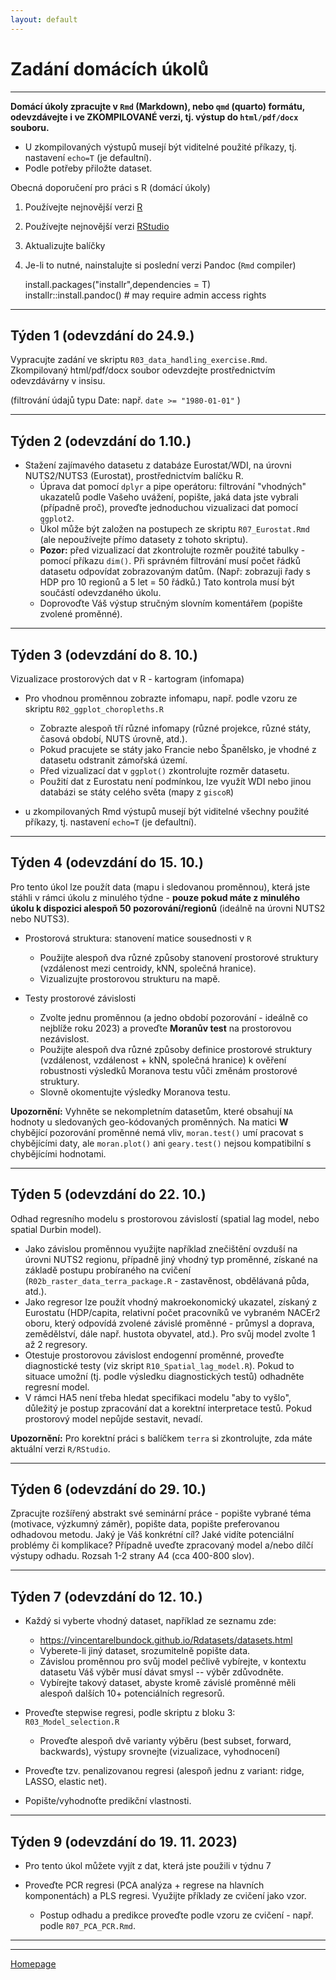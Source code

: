 ```yaml
---
layout: default
---
```

# Zadání domácích úkolů

--- 

**Domácí úkoly zpracujte v `Rmd` (Markdown), nebo `qmd` (quarto) formátu, odevzdávejte i ve ZKOMPILOVANÉ verzi, tj. výstup do `html/pdf/docx` souboru.**  
- U zkompilovaných výstupů musejí být viditelné použité příkazy, tj. nastavení `echo=T` (je defaultní).
- Podle potřeby přiložte dataset.  


Obecná doporučení pro práci s R (domácí úkoly)

1. Používejte nejnovější verzi [R](https://www.r-project.org/)
2. Používejte nejnovější verzi [RStudio](https://rstudio.com/products/rstudio/)
3. Aktualizujte balíčky
4. Je-li to nutné, nainstalujte si poslední verzi Pandoc (`Rmd` compiler)
  
      install.packages("installr",dependencies = T)  
      installr::install.pandoc() # may require admin access rights  
     

---


## Týden 1 (odevzdání do 24.9.)

Vypracujte zadání ve skriptu `R03_data_handling_exercise.Rmd`.
Zkompilovaný html/pdf/docx soubor odevzdejte prostřednictvím odevzdávárny v insisu. 

(filtrování údajů typu Date: např. `date >= "1980-01-01"` )


--- 


## Týden 2 (odevzdání do 1.10.)   

* Stažení zajímavého datasetu z databáze Eurostat/WDI, na úrovni NUTS2/NUTS3 (Eurostat), prostřednictvím balíčku R.  
    - Úprava dat pomocí `dplyr` a pipe operátoru: filtrování "vhodných" ukazatelů podle Vašeho uvážení, popište, jaká data jste vybrali (případně proč), proveďte jednoduchou vizualizaci dat pomocí `ggplot2`.  
    - Úkol může být založen na postupech ze skriptu `R07_Eurostat.Rmd` (ale nepoužívejte přímo datasety z tohoto skriptu).  
    - **Pozor:** před vizualizací dat zkontrolujte rozměr použité tabulky - pomocí příkazu `dim()`. Při správném filtrování musí počet řádků datasetu odpovídat zobrazovaným datům. (Např: zobrazuji řady s HDP pro 10 regionů a 5 let = 50 řádků.) Tato kontrola musí být součástí odevzdaného úkolu.  
    - Doprovoďte Váš výstup stručným slovním komentářem (popište zvolené proměnné).  

---

## Týden 3 (odevzdání do 8. 10.)

Vizualizace prostorových dat v R - kartogram (infomapa)

* Pro vhodnou proměnnou zobrazte infomapu, např. podle vzoru ze skriptu `R02_ggplot_choropleths.R`   
    + Zobrazte alespoň tří různé infomapy (různé projekce, různé státy, časová období, NUTS úrovně, atd.).  
    + Pokud pracujete se státy jako Francie nebo Španělsko, je vhodné z datasetu odstranit zámořská území. 
    + Před vizualizací dat v `ggplot()` zkontrolujte rozměr datasetu.
    + Použití dat z Eurostatu není podmínkou, lze využít WDI nebo jinou databázi se státy celého světa (mapy z `giscoR`)
    
* u zkompilovaných Rmd výstupů musejí být viditelné všechny použité příkazy, tj. nastavení `echo=T` (je defaultní).   

---

## Týden 4 (odevzdání do 15. 10.)

Pro tento úkol lze použít data (mapu i sledovanou proměnnou), která jste stáhli v rámci úkolu z minulého týdne - **pouze pokud máte z minulého úkolu k dispozici alespoň 50 pozorování/regionů** (ideálně na úrovni NUTS2 nebo NUTS3).

* Prostorová struktura: stanovení matice sousednosti v `R`
    + Použijte alespoň dva různé způsoby stanovení prostorové struktury (vzdálenost mezi centroidy, kNN, společná hranice).  
    + Vizualizujte prostorovou strukturu na mapě.  
 
* Testy prostorové závislosti   
    + Zvolte jednu proměnnou (a jedno období pozorování - ideálně co nejblíže roku 2023) a proveďte **Moranův test** na prostorovou nezávislost.  
    + Použijte alespoň dva různé způsoby definice prostorové struktury (vzdálenost, vzdálenost + kNN, společná hranice) k ověření robustnosti výsledků Moranova testu vůči změnám prostorové struktury.  
    + Slovně okomentujte výsledky Moranova testu.

**Upozornění:** Vyhněte se nekompletním datasetům, které obsahují `NA` hodnoty u sledovaných geo-kódovaných proměnných. Na matici **W** chybějící pozorování proměnné nemá vliv, `moran.test()` umí pracovat s chybějícími daty, ale `moran.plot()` ani `geary.test()` nejsou kompatibilní s chybějícími hodnotami.

---   

## Týden 5 (odevzdání do 22. 10.)

Odhad regresního modelu s prostorovou závislostí (spatial lag model, nebo spatial Durbin model).  
- Jako závislou proměnnou využijte například znečištění ovzduší na úrovni NUTS2 regionu, případně jiný vhodný typ proměnné, získané na základě postupu probíraného na cvičení (`R02b_raster_data_terra_package.R` - zastavěnost, obdělávaná půda, atd.).  
- Jako regresor lze použít vhodný makroekonomický ukazatel, získaný z Eurostatu (HDP/capita, relativní počet pracovníků ve vybraném NACEr2 oboru, který odpovídá zvolené závislé proměnné - průmysl a doprava, zemědělství, dále např. hustota obyvatel, atd.). Pro svůj model zvolte 1 až 2 regresory.  
- Otestuje prostorovou závislost endogenní proměnné, proveďte diagnostické testy (viz skript `R10_Spatial_lag_model.R`). Pokud to situace umožní (tj. podle výsledku diagnostických testů) odhadněte regresní model.  
- V rámci HA5 není třeba hledat specifikaci modelu "aby to vyšlo", důležitý je postup zpracování dat a korektní interpretace testů. Pokud prostorový model nepůjde sestavit, nevadí.  

**Upozornění:** Pro korektní práci s balíčkem `terra` si zkontrolujte, zda máte aktuální verzi `R/RStudio`.

--- 

## Týden 6 (odevzdání do 29. 10.)

Zpracujte rozšířený abstrakt své seminární práce - popište vybrané téma (motivace, výzkumný záměr), popište data, popište preferovanou odhadovou metodu. Jaký je Váš konkrétní cíl? Jaké vidíte potenciální problémy či komplikace? Případně uveďte zpracovaný model a/nebo dílčí výstupy odhadu. Rozsah 1-2 strany A4 (cca 400-800 slov).  

--- 

## Týden 7 (odevzdání do 12. 10.)

*  Každý si vyberte vhodný dataset, například ze seznamu zde:  
    + https://vincentarelbundock.github.io/Rdatasets/datasets.html
    + Vyberete-li jiný dataset, srozumitelně popište data.
    + Závislou proměnnou pro svůj model pečlivě vybírejte, v kontextu datasetu Váš výběr musí dávat smysl -- výběr zdůvodněte.
    + Vybírejte takový dataset, abyste kromě závislé proměnné měli alespoň dalších 10+ potenciálních regresorů.

* Proveďte stepwise regresi, podle skriptu z bloku 3: `R03_Model_selection.R`
    * Proveďte alespoň dvě varianty výběru (best subset, forward, backwards), výstupy srovnejte (vizualizace, vyhodnocení)
 
* Proveďte tzv. penalizovanou regresi (alespoň jednu z variant: ridge, LASSO, elastic net).

* Popište/vyhodnoťte predikční vlastnosti.


--- 

## Týden 9 (odevzdání do 19. 11. 2023)

*  Pro tento úkol můžete vyjít z dat, která jste použili v týdnu 7

* Proveďte PCR regresi (PCA analýza + regrese na hlavních komponentách) a PLS regresi. Využijte příklady ze cvičení jako vzor.  
    * Postup odhadu a predikce proveďte podle vzoru ze cvičení - např. podle `R07_PCA_PCR.Rmd`.  





--- 

---   

[Homepage](https://formanektomas.github.io/4EK417/)
